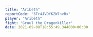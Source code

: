 ```yaml
---
title: "Aribèth"
reportCode: "3Tr4JVDfKZW7nvRx"
player: "Aribèth"
fight: "Gruul the Dragonkiller"
date: 2021-09-08T18:55:49.344000+00:00
---
```

